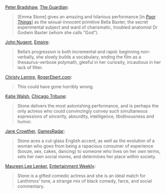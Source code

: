 <!-- Emma Stone -->

[Peter Bradshaw](https://twitter.com/PeterBradshaw1), [The Guardian](https://www.theguardian.com/film/2023/sep/01/poor-things-review-yorgos-lanthimos-emma-stone):

> [Emma Stone] gives an amazing and hilarious performance [in [_Poor Things_](/movies/792307)] as the sexual-innocent primitive Bella Baxter, the secret experimental subject and ward of charismatic, troubled anatomist Dr Godwin Baxter (whom she calls “God”).

[John Nugent](https://twitter.com/mr_nugent), [Empire](https://www.empireonline.com/movies/reviews/poor-things/):

> Bella’s progression is both incremental and rapid: beginning non-verbally, she slowly builds a vocabulary, ending the film as a thesaurus-verbose polymath, gleeful in her curiosity, incautious in her lack of filter.

[Christy Lemire](https://twitter.com/christylemire), [RogerEbert.com](https://www.rogerebert.com/reviews/poor-things-movie-review-2023):

> This could have gone horribly wrong.

[Katie Walsh](https://twitter.com/katiewalshstx), [Chicago Tribune](https://www.chicagotribune.com/entertainment/movies/ct-mov-poor-things-movie-review-20231207-d5jbuxqxmvgj5ldmunzpdylmli-story.html):

> Stone delivers the most astonishing performance, and is perhaps the only actress who could convincingly convey such simultaneous expressions of sincerity, absurdity, intelligence, libidinousness and humor.

[Jane Crowther](https://twitter.com/janevgcrowther), [GamesRadar](https://www.gamesradar.com/poor-things-review/):

> Stone aces a cut-glass English accent, as well as the evolution of a woman who goes from being a rapacious consumer of experience (booze, sex, cakes, dancing) to someone who lives on her own terms, sets her own social mores, and determines her place within society.

[Maureen Lee Lenker](https://twitter.com/themaureenlee), [Entertainment Weekly](https://ew.com/movies/movie-reviews/poor-things-review-yorgos-lanthimos-emma-stone-mark-ruffalo/):

> Stone is a gifted comedic actress and she is an ideal match for Lanthimos' tone, a strange mix of black comedy, farce, and social commentary.
